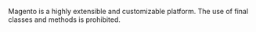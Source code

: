 Magento is a highly extensible and customizable platform. The use of final classes and methods is prohibited.